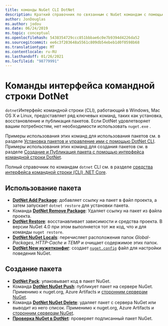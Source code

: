 ```yaml
---
title: команды NuGet CLI DotNet
description: Краткий справочник по связанным с NuGet командам с помощью интерфейса командной строки DotNet.
author: JonDouglas
ms.author: jodou
ms.date: 06/24/2019
ms.topic: conceptual
ms.openlocfilehash: 5438354729ccc851bbbae6c0e7b9394d4226da52
ms.sourcegitcommit: ee6c3f203648a5561c809db54ebeb1d0f0598b68
ms.translationtype: MT
ms.contentlocale: ru-RU
ms.lasthandoff: 01/26/2021
ms.locfileid: "98779991"
---
```

# <a name="dotnet-cli-commands"></a>Команды интерфейса командной строки DotNet

`dotnet`Интерфейс командной строки (CLI), работающий в Windows, Mac OS X и Linux, предоставляет ряд ключевых команд, таких как установка, восстановление и публикация пакетов. Если DotNet удовлетворяет вашим потребностям, нет необходимости использовать `nuget.exe` .

Примеры использования этих команд для использования пакетов см. в разделе [Установка пакетов и управление ими с помощью DotNet CLI](../consume-packages/install-use-packages-dotnet-cli.md). Примеры использования этих команд для создания пакетов см. в разделе [Создание и Публикация пакета с помощью интерфейса командной строки DotNet](../quickstart/create-and-publish-a-package-using-the-dotnet-cli.md).

Полный справочник по командам `dotnet` CLI см. в разделе [средства интерфейса командной строки (CLI) .NET Core](/dotnet/core/tools/?tabs=netcore2x).

## <a name="package-consumption"></a>Использование пакета

- [**DotNet Add Package**](/dotnet/core/tools/dotnet-add-package): добавляет ссылку на пакет в файл проекта, а затем запускает `dotnet restore` для установки пакета.
- Команда [**DotNet Remove Package**](/dotnet/core/tools/dotnet-remove-package): Удаляет ссылку на пакет из файла проекта.
- [**DotNet Restore**](/dotnet/core/tools/dotnet-restore?tabs=netcore2x): восстанавливает зависимости и средства проекта. В версии NuGet 4.0 при этом выполняется тот же код, что и для команды `nuget restore`.
- [**DotNet NuGet Locals**](/dotnet/core/tools/dotnet-nuget-locals): перечисляет расположения папок *Global-Packages*, *HTTP-Cache* и *TEMP* и очищает содержимое этих папок.
- [**DotNet New нужетконфиг**](/dotnet/core/tools/dotnet-new): создает [`nuget.config`](../reference/nuget-config-file.md) файл для настройки поведения NuGet.

## <a name="package-creation"></a>Создание пакета

- [**DotNet Pack**](/dotnet/core/tools/dotnet-pack?tabs=netcore2x): упаковывает код в пакет NuGet.
- Команда [**DotNet NuGet Push**](/dotnet/core/tools/dotnet-nuget-push): публикует пакет на сервере NuGet. Применимо к nuget.org, Azure Artifacts и [сторонним серверам NuGet](../hosting-packages/overview.md).
- Команда [**DotNet NuGet Delete**](/dotnet/core/tools/dotnet-nuget-delete): удаляет пакет с сервера NuGet или выводит из него список. Применимо к nuget.org, Azure Artifacts и [сторонним серверам NuGet](../hosting-packages/overview.md).
- [**Проверка NuGet в DotNet**](/dotnet/core/tools/dotnet-nuget-verify): проверяет подписанный пакет NuGet.
